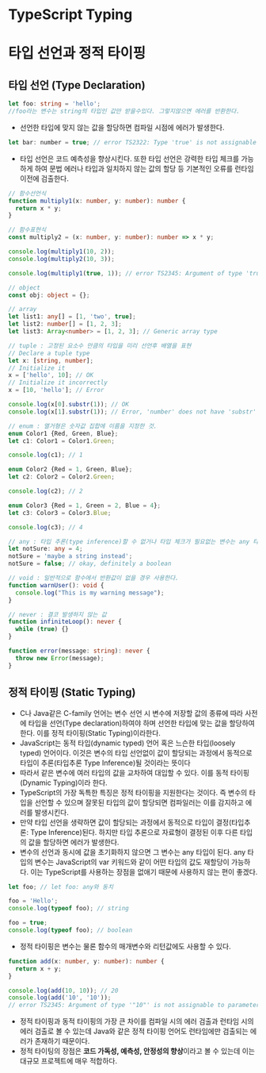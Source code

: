 # TypeScript Typing
# 타입 선언과 정적 타이핑

## 타입 선언 (Type Declaration)
```ts
let foo: string = 'hello';
//foo라는 변수는 string의 타입인 값만 받을수있다. 그렇지않으면 에러를 반환한다.
```
- 선언한 타입에 맞지 않는 값을 할당하면 컴파일 시점에 에러가 발생한다.

```js
let bar: number = true; // error TS2322: Type 'true' is not assignable to type 'number'.
```
- 타입 선언은 코드 예측성을 향상시킨다. 또한 타입 선언은 강력한 타입 체크를 가능하게 하여 문법 에러나 타입과 일치하지 않는 값의 할당 등 기본적인 오류를 런타임 이전에 검출한다. 

```ts
// 함수선언식
function multiply1(x: number, y: number): number {
  return x * y;
}

// 함수표현식
const multiply2 = (x: number, y: number): number => x * y;

console.log(multiply1(10, 2));
console.log(multiply2(10, 3));

console.log(multiply1(true, 1)); // error TS2345: Argument of type 'true' is not assignable to parameter of type 'number'.
```
```ts
// object
const obj: object = {};

// array
let list1: any[] = [1, 'two', true];
let list2: number[] = [1, 2, 3];
let list3: Array<number> = [1, 2, 3]; // Generic array type

// tuple : 고정된 요소수 만큼의 타입을 미리 선언후 배열을 표현
// Declare a tuple type
let x: [string, number];
// Initialize it
x = ['hello', 10]; // OK
// Initialize it incorrectly
x = [10, 'hello']; // Error

console.log(x[0].substr(1)); // OK
console.log(x[1].substr(1)); // Error, 'number' does not have 'substr'

// enum : 열거형은 숫자값 집합에 이름을 지정한 것.
enum Color1 {Red, Green, Blue};
let c1: Color1 = Color1.Green;

console.log(c1); // 1

enum Color2 {Red = 1, Green, Blue};
let c2: Color2 = Color2.Green;

console.log(c2); // 2

enum Color3 {Red = 1, Green = 2, Blue = 4};
let c3: Color3 = Color3.Blue;

console.log(c3); // 4

// any : 타입 추론(type inference)할 수 없거나 타입 체크가 필요없는 변수는 any 타입으로 선언한다.
let notSure: any = 4;
notSure = 'maybe a string instead';
notSure = false; // okay, definitely a boolean

// void : 일반적으로 함수에서 반환값이 없을 경우 사용한다.
function warnUser(): void {
  console.log("This is my warning message");
}

// never : 결코 발생하지 않는 값
function infiniteLoop(): never {
  while (true) {}
}

function error(message: string): never {
  throw new Error(message);
}
```

## 정적 타이핑 (Static Typing)
- C나 Java같은 C-family 언어는 변수 선언 시 변수에 저장할 값의 종류에 따라 사전에 타입을 선언(Type declaration)하여야 하며 선언한 타입에 맞는 값을 할당하여 한다. 이를 정적 타이핑(Static Typing)이라한다.
- JavaScript는 동적 타입(dynamic typed) 언어 혹은 느슨한 타입(loosely typed) 언어이다. 이것은 변수의 타입 선언없이 값이 할당되는 과정에서 동적으로 타입이 추론(타입추론 Type Inference)될 것이라는 뜻이다
- 따라서 같은 변수에 여러 타입의 값을 교차하여 대입할 수 있다. 이를 동적 타이핑(Dynamic Typing)이라 한다.
- TypeScript의 가장 독특한 특징은 정적 타이핑을 지원한다는 것이다. 즉 변수의 타입을 선언할 수 있으며 잘못된 타입의 값이 할당되면 컴파일러는 이를 감지하고 에러를 발생시킨다.
- 만약 타입 선언을 생략하면 값이 할당되는 과정에서 동적으로 타입이 결정(타입추론: Type Inference)된다. 하지만 타입 추론으로 자료형이 결정된 이후 다른 타입의 값을 할당하면 에러가 발생한다.
- 변수의 선언과 동시에 값을 초기화하지 않으면 그 변수는 any 타입이 된다. any 타입의 변수는 JavaScript의 var 키워드와 같이 어떤 타입의 값도 재할당이 가능하다. 이는 TypeScript를 사용하는 장점을 없애기 때문에 사용하지 않는 편이 좋겠다.
```ts
let foo; // let foo: any와 동치

foo = 'Hello';
console.log(typeof foo); // string

foo = true;
console.log(typeof foo); // boolean
```
- 정적 타이핑은 변수는 물론 함수의 매개변수와 리턴값에도 사용할 수 있다.

```ts
function add(x: number, y: number): number {
  return x + y;
}

console.log(add(10, 10)); // 20
console.log(add('10', '10'));
// error TS2345: Argument of type '"10"' is not assignable to parameter of type 'number'.
```
- 정적 타이핑과 동적 타이핑의 가장 큰 차이를 컴파일 시의 에러 검출과 런타임 시의 에러 검출로 볼 수 있는데 Java와 같은 정적 타이핑 언어도 런타임에만 검출되는 에러가 존재하기 때문이다.
- 정적 타이팅의 장점은 **코드 가독성, 예측성, 안정성의 향상**이라고 볼 수 있는데 이는 대규모 프로젝트에 매우 적합하다.